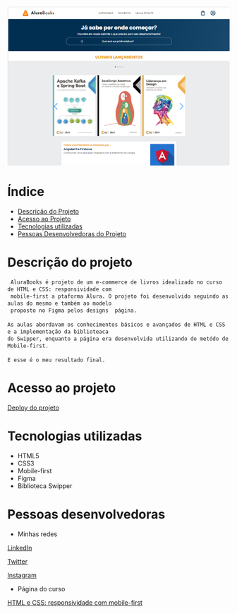 <h1 align="center"></h1>

![Página inicial do projeto](imgs/printFinal.png)

# Índice 

* [Descrição do Projeto](#descrição-do-projeto)
* [Acesso ao Projeto](#acesso-ao-projeto)
* [Tecnologias utilizadas](#tecnologias-utilizadas)
* [Pessoas Desenvolvedoras do Projeto](#pessoas-desenvolvedoras)

# Descrição do projeto 
    
     AluraBooks é projeto de um e-commerce de livros idealizado no curso de HTML e CSS: responsividade com
     mobile-first a ptaforma Alura. O projeto foi desenvolvido seguindo as aulas do mesmo e também ao modelo
     proposto no Figma pelos designs  página.

    As aulas abordavam os conhecimentos básicos e avançados de HTML e CSS e a implementação da biblioteaca
    do Swipper, enquanto a página era desenvolvida utilizando do metódo de Mobile-first. 

    E esse é o meu resultado final.

# Acesso ao projeto 

[Deploy do projeto](https://alura-books-chi-three.vercel.app/)


# Tecnologias utilizadas

 * HTML5
 * CSS3
 * Mobile-first
 * Figma
 * Biblioteca Swipper

# Pessoas desenvolvedoras 

 * Minhas redes 

 [LinkedIn](https://www.linkedin.com/in/marioanthony/)<br>

 [Twitter](https://twitter.com/AnthonycomY)<br>
 
 [Instagram](https://www.instagram.com/mario_apr/)<br>

 * Página do curso 
 
 [HTML e CSS: responsividade com mobile-first](https://cursos.alura.com.br/course/html-css-responsividade-mobile-first)
